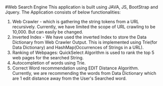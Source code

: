 #Web Search Engine
This application is built using JAVA, JS, BootStrap and Jquery. 
The Application consists of below functionalities: 
1. Web Crawler - which is gathering the string tokens from a URL recursively. Currently, we have limited the scope of URL crawling to be 10,000. But can easily be changed. 
2. Inverted Index - We have used the inverted Index to store the Data Dictionary from Web Crawler Output. This is implemented using Trie(for Data Dictionary) and HashMap(Occurrences of Strings in a URL). 
3. Ranking of Webpages: QuickSelect Algorithm is used to rank the top 5 web pages for the searched String.
 4. Autocompletion of words using Trie.
 5. Correct Word recommendation using EDIT Distance Algorithm. Currently, we are recommending the words from Data Dictionary which are 1 edit distance away from the User's Searched word.
